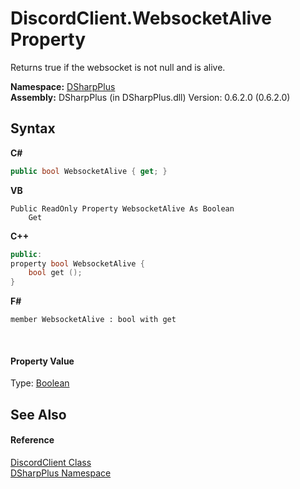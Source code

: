 # DiscordClient.WebsocketAlive Property 
 

Returns true if the websocket is not null and is alive.

**Namespace:**&nbsp;<a href="503971eb-de5e-a570-9922-de9500a9b1cc">DSharpPlus</a><br />**Assembly:**&nbsp;DSharpPlus (in DSharpPlus.dll) Version: 0.6.2.0 (0.6.2.0)

## Syntax

**C#**<br />
``` C#
public bool WebsocketAlive { get; }
```

**VB**<br />
``` VB
Public ReadOnly Property WebsocketAlive As Boolean
	Get
```

**C++**<br />
``` C++
public:
property bool WebsocketAlive {
	bool get ();
}
```

**F#**<br />
``` F#
member WebsocketAlive : bool with get

```

<br />

#### Property Value
Type: <a href="http://msdn2.microsoft.com/en-us/library/a28wyd50" target="_blank">Boolean</a>

## See Also


#### Reference
<a href="8f8cbf24-03e9-53cc-389f-2ba10a699065">DiscordClient Class</a><br /><a href="503971eb-de5e-a570-9922-de9500a9b1cc">DSharpPlus Namespace</a><br />